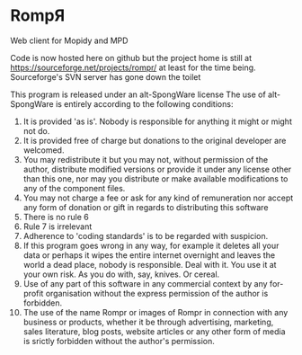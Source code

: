 # RompЯ
Web client for Mopidy and MPD

Code is now hosted here on github but the project home is still at
https://sourceforge.net/projects/rompr/
at least for the time being. Sourceforge's SVN server has gone down the toilet

This program is released under an alt-SpongWare license
The use of alt-SpongWare is entirely according to the following conditions:
1) It is provided 'as is'. Nobody is responsible for anything it might or might not do.
2) It is provided free of charge but donations to the original developer are welcomed.
3) You may redistribute it but you may not, without permission of the author, distribute modified versions or provide it under any license other than this one, nor may you distribute or make available modifications to any of the component files.
4) You may not charge a fee or ask for any kind of remuneration nor accept any form of donation or gift in regards to distributing this software
5) There is no rule 6
7) Rule 7 is irrelevant
8) Adherence to 'coding standards' is to be regarded with suspicion.
9) If this program goes wrong in any way, for example it deletes all your data or perhaps it wipes the entire internet overnight and leaves the world a dead place, nobody is responsible. Deal with it. You use it at your own risk. As you do with, say, knives. Or cereal.
10) Use of any part of this software in any commercial context by any for-profit organisation without the express permission of the author is forbidden.
11) The use of the name Rompr or images of Rompr in connection with any business or products, whether it be through advertising, marketing, sales literature, blog posts, website articles or any other form of media is srictly forbidden without the author's permission.
